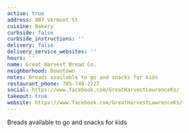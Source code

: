 ```yaml
---
active: true
address: 807 Vermont St
cuisine: Bakery
curbside: false
curbside_instructions: ''
delivery: false
delivery_service_websites: ''
hours: ''
name: Great Harvest Bread Co.
neighborhood: Downtown
notes: Breads available to go and snacks for kids
restaurant_phone: 785-749-2227
social: https://www.facebook.com/GreatHarvestLawrenceKs/
takeout: true
website: https://www.facebook.com/GreatHarvestLawrenceKs/
---
```


Breads available to go and snacks for kids